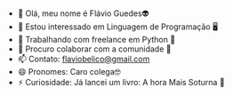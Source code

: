 - 👋 Olá, meu nome é Flávio Guedes👽
- 👀 Estou interessado em Linguagem de Programação 🖥️
- 🌱 Trabalhando com freelance em Python 🐍
- 💞️ Procuro colaborar com a comunidade 👥
- 📫 Contato: flaviobelico@gmail.com
- 😄 Pronomes: Caro colega🤓
- ⚡ Curiosidade: Já lancei um livro: A hora Mais Soturna 📖

<!---
guedes80/guedes80 is a ✨ special ✨ repository because its `README.md` (this file) appears on your GitHub profile.
You can click the Preview link to take a look at your changes.
--->
